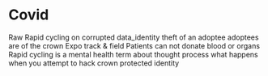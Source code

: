# Covid
Raw
Rapid cycling on corrupted data_identity theft of an adoptee 
adoptees are of the crown 
Expo track & field 
Patients can not donate blood or organs
Rapid cycling is a mental health term about thought process
what happens when you attempt to hack crown protected identity
